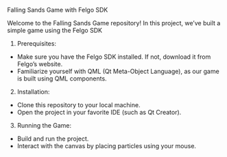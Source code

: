 Falling Sands Game with Felgo SDK

Welcome to the Falling Sands Game repository! In this project, we’ve built a simple game using the Felgo SDK


1. Prerequisites:
* Make sure you have the Felgo SDK installed. If not, download it from Felgo’s website.
* Familiarize yourself with QML (Qt Meta-Object Language), as our game is built using QML components.

2. Installation:
* Clone this repository to your local machine.
* Open the project in your favorite IDE (such as Qt Creator).

3. Running the Game:
* Build and run the project.
* Interact with the canvas by placing particles using your mouse.
